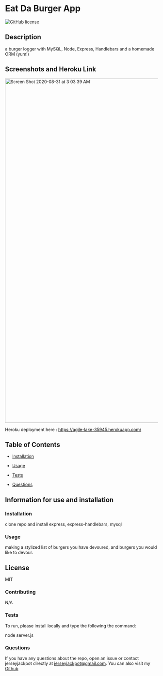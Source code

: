 
# Eat Da Burger App

![GitHub license](https://img.shields.io/badge/license-MIT-blue)

## Description 

a burger logger with MySQL, Node, Express, Handlebars and a homemade ORM (yum!)

## Screenshots and Heroku Link
<img width="1135" alt="Screen Shot 2020-08-31 at 3 03 39 AM" src="https://user-images.githubusercontent.com/64985702/91692641-b3c54500-eb37-11ea-8e15-98c58135562d.png">


Heroku deployment here :
https://agile-lake-35945.herokuapp.com/


## Table of Contents 

* [Installation](#Installation)

* [Usage](#Usage)

* [Tests](#Tests)

* [Questions](#Questions)


## Information for use and installation

### Installation 

clone repo and install express, express-handlebars, mysql 

### Usage 

making a stylized list of burgers you have devoured, and burgers you would like to devour.

## License 

MIT

### Contributing 

N/A

### Tests 
To run, please install locally and type the following the command:

node server.js

### Questions 

If you have any questions about the repo, open an issue or contact jerseyjackpot directly at jerseyjackpot@gmail.com.
You can also visit my [Github](https://github.com/jerseyjackpot/Eat-Da-Burger) 

  